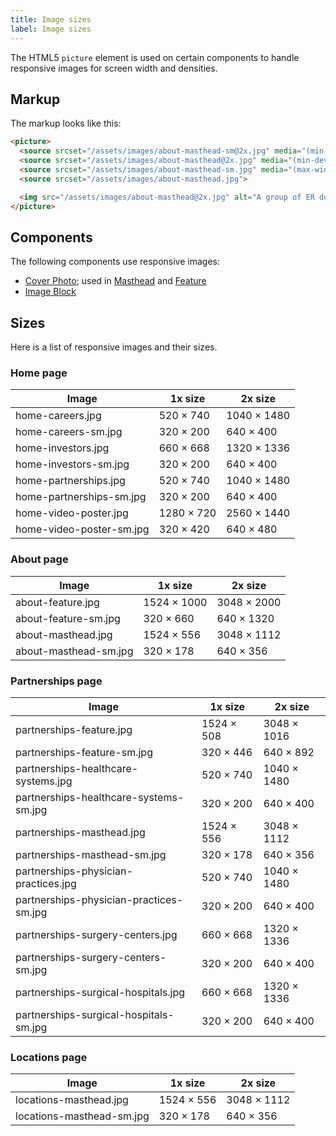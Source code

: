 ```yaml
---
title: Image sizes
label: Image sizes
---
```


The HTML5 `picture` element is used on certain components to handle responsive images for screen width and densities.

## Markup

The markup looks like this:

```html
<picture>
  <source srcset="/assets/images/about-masthead-sm@2x.jpg" media="(min-device-pixel-ratio: 1.5), (min-resolution: 192dpi) and (max-width: 543px)">
  <source srcset="/assets/images/about-masthead@2x.jpg" media="(min-device-pixel-ratio: 1.5), (min-resolution: 192dpi)">
  <source srcset="/assets/images/about-masthead-sm.jpg" media="(max-width: 543px)">
  <source srcset="/assets/images/about-masthead.jpg">

  <img src="/assets/images/about-masthead@2x.jpg" alt="A group of ER doctors smiling happily">
</picture>
```

## Components

The following components use responsive images:

* <a href="{{path '/components/detail/cover-photo' }}">Cover Photo</a>; used in <a href="{{path '/components/detail/masthead' }}">Masthead</a> and <a href="{{path '/components/detail/feature' }}">Feature</a>
* <a href="{{path '/components/detail/image-block' }}">Image Block</a>

## Sizes

Here is a list of responsive images and their sizes.

### Home page

| Image | 1x size | 2x size |
| ----- | ------- | ------- |
| home-careers.jpg | 520 × 740 | 1040 × 1480 |
| home-careers-sm.jpg | 320 × 200 | 640 × 400 |
| home-investors.jpg | 660 × 668 | 1320 × 1336 |
| home-investors-sm.jpg | 320 × 200 | 640 × 400 |
| home-partnerships.jpg | 520 × 740 | 1040 × 1480 |
| home-partnerships-sm.jpg | 320 × 200 | 640 × 400 |
| home-video-poster.jpg | 1280 × 720 | 2560 × 1440 |
| home-video-poster-sm.jpg | 320 × 420 | 640 × 480 |

### About page

| Image | 1x size | 2x size |
| ----- | ------- | ------- |
| about-feature.jpg | 1524 × 1000 | 3048 × 2000 |
| about-feature-sm.jpg | 320 × 660 | 640 × 1320 |
| about-masthead.jpg | 1524 × 556 | 3048 × 1112 |
| about-masthead-sm.jpg | 320 × 178 | 640 × 356 |

### Partnerships page

| Image | 1x size | 2x size |
| ----- | ------- | ------- |
| partnerships-feature.jpg | 1524 × 508 | 3048 × 1016 |
| partnerships-feature-sm.jpg | 320 × 446 | 640 × 892 |
| partnerships-healthcare-systems.jpg | 520 × 740 | 1040 × 1480 |
| partnerships-healthcare-systems-sm.jpg | 320 × 200 | 640 × 400 |
| partnerships-masthead.jpg | 1524 × 556 | 3048 × 1112 |
| partnerships-masthead-sm.jpg | 320 × 178 | 640 × 356 |
| partnerships-physician-practices.jpg | 520 × 740 | 1040 × 1480 |
| partnerships-physician-practices-sm.jpg | 320 × 200 | 640 × 400 |
| partnerships-surgery-centers.jpg | 660 × 668 | 1320 × 1336 |
| partnerships-surgery-centers-sm.jpg | 320 × 200 | 640 × 400 |
| partnerships-surgical-hospitals.jpg | 660 × 668 | 1320 × 1336 |
| partnerships-surgical-hospitals-sm.jpg | 320 × 200 | 640 × 400 |

### Locations page

| Image | 1x size | 2x size |
| ----- | ------- | ------- |
| locations-masthead.jpg | 1524 × 556 | 3048 × 1112 |
| locations-masthead-sm.jpg | 320 × 178 | 640 × 356 |

